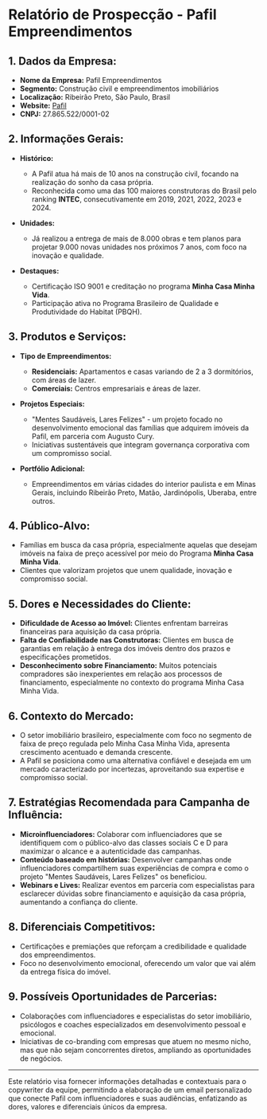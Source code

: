 # Relatório de Prospecção - Pafil Empreendimentos

## 1. Dados da Empresa:
- **Nome da Empresa:** Pafil Empreendimentos
- **Segmento:** Construção civil e empreendimentos imobiliários
- **Localização:** Ribeirão Preto, São Paulo, Brasil
- **Website:** [Pafil](https://www.pafil.com.br)
- **CNPJ:** 27.865.522/0001-02

## 2. Informações Gerais:
- **Histórico:**
  - A Pafil atua há mais de 10 anos na construção civil, focando na realização do sonho da casa própria.
  - Reconhecida como uma das 100 maiores construtoras do Brasil pelo ranking **INTEC**, consecutivamente em 2019, 2021, 2022, 2023 e 2024.
  
- **Unidades:**
  - Já realizou a entrega de mais de 8.000 obras e tem planos para projetar 9.000 novas unidades nos próximos 7 anos, com foco na inovação e qualidade.
  
- **Destaques:**
  - Certificação ISO 9001 e creditação no programa **Minha Casa Minha Vida**.
  - Participação ativa no Programa Brasileiro de Qualidade e Produtividade do Habitat (PBQH).

## 3. Produtos e Serviços:
- **Tipo de Empreendimentos:**
  - **Residenciais:** Apartamentos e casas variando de 2 a 3 dormitórios, com áreas de lazer.
  - **Comerciais:** Centros empresariais e áreas de lazer.
  
- **Projetos Especiais:**
  - "Mentes Saudáveis, Lares Felizes" - um projeto focado no desenvolvimento emocional das famílias que adquirem imóveis da Pafil, em parceria com Augusto Cury.
  - Iniciativas sustentáveis que integram governança corporativa com um compromisso social.

- **Portfólio Adicional:**
  - Empreendimentos em várias cidades do interior paulista e em Minas Gerais, incluindo Ribeirão Preto, Matão, Jardinópolis, Uberaba, entre outros.

## 4. Público-Alvo:
- Famílias em busca da casa própria, especialmente aquelas que desejam imóveis na faixa de preço acessível por meio do Programa **Minha Casa Minha Vida**.
- Clientes que valorizam projetos que unem qualidade, inovação e compromisso social.

## 5. Dores e Necessidades do Cliente:
- **Dificuldade de Acesso ao Imóvel:** Clientes enfrentam barreiras financeiras para aquisição da casa própria.
- **Falta de Confiabilidade nas Construtoras:** Clientes em busca de garantias em relação à entrega dos imóveis dentro dos prazos e especificações prometidos.
- **Desconhecimento sobre Financiamento:** Muitos potenciais compradores são inexperientes em relação aos processos de financiamento, especialmente no contexto do programa Minha Casa Minha Vida.

## 6. Contexto do Mercado:
- O setor imobiliário brasileiro, especialmente com foco no segmento de faixa de preço regulada pelo Minha Casa Minha Vida, apresenta crescimento acentuado e demanda crescente.
- A Pafil se posiciona como uma alternativa confiável e desejada em um mercado caracterizado por incertezas, aproveitando sua expertise e compromisso social.

## 7. Estratégias Recomendada para Campanha de Influência:
- **Microinfluenciadores:** Colaborar com influenciadores que se identifiquem com o público-alvo das classes sociais C e D para maximizar o alcance e a autenticidade das campanhas.
- **Conteúdo baseado em histórias:** Desenvolver campanhas onde influenciadores compartilhem suas experiências de compra e como o projeto "Mentes Saudáveis, Lares Felizes" os beneficiou.
- **Webinars e Lives:** Realizar eventos em parceria com especialistas para esclarecer dúvidas sobre financiamento e aquisição da casa própria, aumentando a confiança do cliente.

## 8. Diferenciais Competitivos:
- Certificações e premiações que reforçam a credibilidade e qualidade dos empreendimentos.
- Foco no desenvolvimento emocional, oferecendo um valor que vai além da entrega física do imóvel.

## 9. Possíveis Oportunidades de Parcerias:
- Colaborações com influenciadores e especialistas do setor imobiliário, psicólogos e coaches especializados em desenvolvimento pessoal e emocional.
- Iniciativas de co-branding com empresas que atuem no mesmo nicho, mas que não sejam concorrentes diretos, ampliando as oportunidades de negócios.

---

Este relatório visa fornecer informações detalhadas e contextuais para o copywriter da equipe, permitindo a elaboração de um email personalizado que conecte Pafil com influenciadores e suas audiências, enfatizando as dores, valores e diferenciais únicos da empresa.